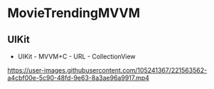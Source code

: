 # MovieTrendingMVVM

## UIKit

- UIKit - MVVM+C - URL - CollectionView



https://user-images.githubusercontent.com/105241367/221563562-a4cbf00e-5c90-48fd-9e63-8a3ae96a9917.mp4

